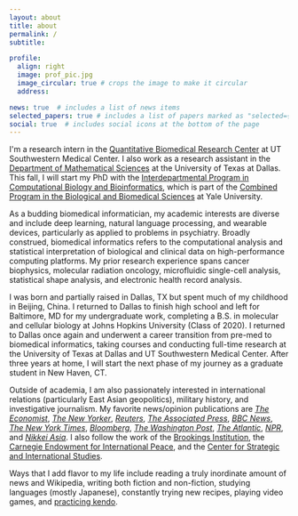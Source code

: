 ```yaml
---
layout: about
title: about
permalink: /
subtitle:

profile:
  align: right
  image: prof_pic.jpg
  image_circular: true # crops the image to make it circular
  address:

news: true  # includes a list of news items
selected_papers: true # includes a list of papers marked as "selected={true}"
social: true  # includes social icons at the bottom of the page
---
```


I'm a research intern in the [Quantitative Biomedical Research Center](https://qbrc.swmed.edu/) at UT Southwestern Medical Center. I also work as a research assistant in the [Department of Mathematical Sciences](https://math.utdallas.edu/) at the University of Texas at Dallas. This fall, I will start my PhD with the [Interdepartmental Program in Computational Biology and Bioinformatics](https://cbb.yale.edu/), which is part of the [Combined Program in the Biological and Biomedical Sciences](https://medicine.yale.edu/bbs/) at Yale University.

As a budding biomedical informatician, my academic interests are diverse and include deep learning, natural language processing, and wearable devices, particularly as applied to problems in psychiatry. Broadly construed, biomedical informatics refers to the computational analysis and statistical interpretation of biological and clinical data on high-performance computing platforms. My prior research experience spans cancer biophysics, molecular radiation oncology, microfluidic single-cell analysis, statistical shape analysis, and electronic health record analysis.

I was born and partially raised in Dallas, TX but spent much of my childhood in Beijing, China. I returned to Dallas to finish high school and left for Baltimore, MD for my undergraduate work, completing a B.S. in molecular and cellular biology at Johns Hopkins University (Class of 2020). I returned to Dallas once again and underwent a career transition from pre-med to biomedical informatics, taking courses and conducting full-time research at the University of Texas at Dallas and UT Southwestern Medical Center. After three years at home, I will start the next phase of my journey as a graduate student in New Haven, CT.

Outside of academia, I am also passionately interested in international relations (particularly East Asian geopolitics), military history, and investigative journalism. My favorite news/opinion publications are [*The Economist*](https://www.economist.com/), [*The New Yorker*](https://newyorker.com/), [*Reuters*](https://reuters.com/), [*The Associated Press*](https://apnews.com/), [*BBC News*](https://bbc.co.uk/news), [*The New York Times*](https://nytimes.com/), [*Bloomberg*](https://bloomberg.com/), [*The Washington Post*](https://washingtonpost.com/), [*The Atlantic*](https://theatlantic.com/), [*NPR*](https://npr.org/), and [*Nikkei Asia*](https://asia.nikkei.com). I also follow the work of the [Brookings Institution](https://www.brookings.edu/), the [Carnegie Endowment for International Peace](https://carnegieendowment.org/), and the [Center for Strategic and International Studies](https://www.csis.org/).

Ways that I add flavor to my life include reading a truly inordinate amount of news and Wikipedia, writing both fiction and non-fiction, studying languages (mostly Japanese), constantly trying new recipes, playing video games, and [practicing kendo](https://yalekendo.sites.yale.edu/).